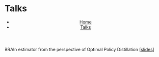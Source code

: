 Talks
======

<header>
  <nav>
    <ul>
      <li><a href="index.md">Home</a></li>
      <li><a href="talks.md">Talks</a></li>
    </ul>
  </nav>
</header>

BRAIn estimator from the perspective of Optimal Policy Distillation \[[slides](https://www.dropbox.com/scl/fi/rgw3b1u459106yj5hxzv8/brain_cornelltech_2024.pdf?rlkey=7yc55jl9v6txmb9txph0kp2m4&st=zydgtav3&dl=0)\]
